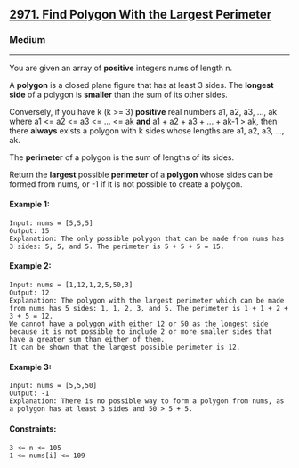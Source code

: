 [2971. Find Polygon With the Largest Perimeter](https://leetcode.com/problems/find-polygon-with-the-largest-perimeter/?envType=daily-question&envId=2024-02-15)
---------------------------------------------------------------------------------------------------------------------------------------------

### Medium
---------------------------------------------------------------------------------------------------------------------------------------------

You are given an array of **positive** integers nums of length n.

A **polygon** is a closed plane figure that has at least 3 sides. The **longest side** of a polygon is **smaller** than the sum of its other sides.

Conversely, if you have k (k >= 3) **positive** real numbers a1, a2, a3, ..., ak where a1 <= a2 <= a3 <= ... <= ak **and** a1 + a2 + a3 + ... + ak-1 > ak, then there **always** exists a polygon with k sides whose lengths are a1, a2, a3, ..., ak.

The **perimeter** of a polygon is the sum of lengths of its sides.

Return the **largest** possible **perimeter** of a **polygon** whose sides can be formed from nums, or -1 if it is not possible to create a polygon.

#### Example 1:
```
Input: nums = [5,5,5]
Output: 15
Explanation: The only possible polygon that can be made from nums has 3 sides: 5, 5, and 5. The perimeter is 5 + 5 + 5 = 15.
```
#### Example 2:
```
Input: nums = [1,12,1,2,5,50,3]
Output: 12
Explanation: The polygon with the largest perimeter which can be made from nums has 5 sides: 1, 1, 2, 3, and 5. The perimeter is 1 + 1 + 2 + 3 + 5 = 12.
We cannot have a polygon with either 12 or 50 as the longest side because it is not possible to include 2 or more smaller sides that have a greater sum than either of them.
It can be shown that the largest possible perimeter is 12.
```
#### Example 3:
```
Input: nums = [5,5,50]
Output: -1
Explanation: There is no possible way to form a polygon from nums, as a polygon has at least 3 sides and 50 > 5 + 5.
```
#### Constraints:
```
3 <= n <= 105
1 <= nums[i] <= 109
```
